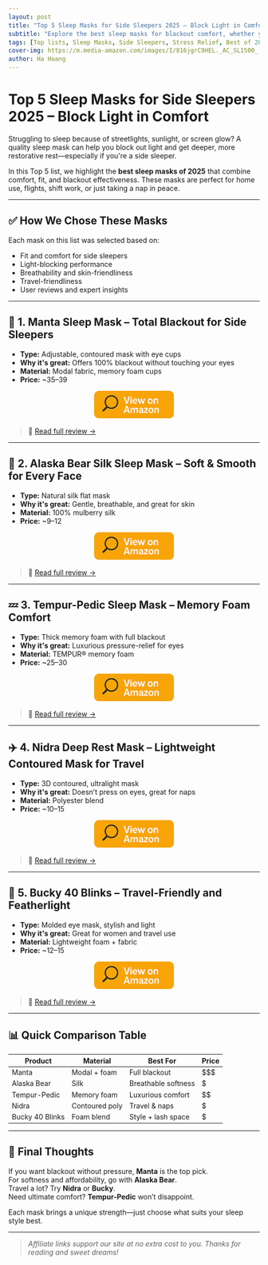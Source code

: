```yaml
---
layout: post
title: "Top 5 Sleep Masks for Side Sleepers 2025 – Block Light in Comfort"
subtitle: "Explore the best sleep masks for blackout comfort, whether you're at home, traveling, or napping on the go."
tags: [Top lists, Sleep Masks, Side Sleepers, Stress Relief, Best of 2025]
cover-img: https://m.media-amazon.com/images/I/816jgrC9HEL._AC_SL1500_.jpg
author: Ha Hoang
---
```


# Top 5 Sleep Masks for Side Sleepers 2025 – Block Light in Comfort

Struggling to sleep because of streetlights, sunlight, or screen glow? A quality sleep mask can help you block out light and get deeper, more restorative rest—especially if you're a side sleeper.

In this Top 5 list, we highlight the **best sleep masks of 2025** that combine comfort, fit, and blackout effectiveness. These masks are perfect for home use, flights, shift work, or just taking a nap in peace.

---

## ✅ How We Chose These Masks

Each mask on this list was selected based on:

- Fit and comfort for side sleepers  
- Light-blocking performance  
- Breathability and skin-friendliness  
- Travel-friendliness  
- User reviews and expert insights

---

## 🥇 1. Manta Sleep Mask – Total Blackout for Side Sleepers

- **Type:** Adjustable, contoured mask with eye cups  
- **Why it's great:** Offers 100% blackout without touching your eyes  
- **Material:** Modal fabric, memory foam cups  
- **Price:** ~$35–$39

<div style="text-align:center;">
  <a href="https://amzn.to/4mvSYSj?tag=havan07-20" target="_blank" rel="nofollow noopener">
    <img src="/assets/img/view.png" alt="View on Amazon" style="width:160px; height:auto;" />
  </a>
</div>

> 🔗 [Read full review →](/2025/05/13/manta-sleep-mask-review/)

---

## 🧵 2. Alaska Bear Silk Sleep Mask – Soft & Smooth for Every Face

- **Type:** Natural silk flat mask  
- **Why it's great:** Gentle, breathable, and great for skin  
- **Material:** 100% mulberry silk  
- **Price:** ~$9–$12

<div style="text-align:center;">
  <a href="https://amzn.to/3YFx84n?tag=havan07-20" target="_blank" rel="nofollow noopener">
    <img src="/assets/img/view.png" alt="View on Amazon" style="width:160px; height:auto;" />
  </a>
</div>

> 🔗 [Read full review →](/2025/05/14/alaska-bear-silk-sleep-mask-review/)

---

## 💤 3. Tempur-Pedic Sleep Mask – Memory Foam Comfort

- **Type:** Thick memory foam with full blackout  
- **Why it's great:** Luxurious pressure-relief for eyes  
- **Material:** TEMPUR® memory foam  
- **Price:** ~$25–$30

<div style="text-align:center;">
  <a href="https://amzn.to/4mfcan3?tag=havan07-20" target="_blank" rel="nofollow noopener">
    <img src="/assets/img/view.png" alt="View on Amazon" style="width:160px; height:auto;" />
  </a>
</div>

> 🔗 [Read full review →](/2025/05/14/tempur-pedic-sleep-mask-review/)

---

## ✈️ 4. Nidra Deep Rest Mask – Lightweight Contoured Mask for Travel

- **Type:** 3D contoured, ultralight mask  
- **Why it's great:** Doesn’t press on eyes, great for naps  
- **Material:** Polyester blend  
- **Price:** ~$10–$15

<div style="text-align:center;">
  <a href="https://amzn.to/4klvvkQ?tag=havan07-20" target="_blank" rel="nofollow noopener">
    <img src="/assets/img/view.png" alt="View on Amazon" style="width:160px; height:auto;" />
  </a>
</div>

> 🔗 [Read full review →](/2025/05/14/nidra-sleep-mask-review/)

---

## 🎨 5. Bucky 40 Blinks – Travel-Friendly and Featherlight

- **Type:** Molded eye mask, stylish and light  
- **Why it's great:** Great for women and travel use  
- **Material:** Lightweight foam + fabric  
- **Price:** ~$12–$15

<div style="text-align:center;">
  <a href="https://amzn.to/4iZ7i2F?tag=havan07-20" target="_blank" rel="nofollow noopener">
    <img src="/assets/img/view.png" alt="View on Amazon" style="width:160px; height:auto;" />
  </a>
</div>

> 🔗 [Read full review →](/2025/05/14/bucky-40-blinks-review/)

---

## 📊 Quick Comparison Table

| Product | Material | Best For | Price |
|---------|----------|----------|-------|
| Manta | Modal + foam | Full blackout | $$$ |
| Alaska Bear | Silk | Breathable softness | $ |
| Tempur-Pedic | Memory foam | Luxurious comfort | $$ |
| Nidra | Contoured poly | Travel & naps | $ |
| Bucky 40 Blinks | Foam blend | Style + lash space | $ |

---

## 🎯 Final Thoughts

If you want blackout without pressure, **Manta** is the top pick.  
For softness and affordability, go with **Alaska Bear**.  
Travel a lot? Try **Nidra** or **Bucky**.  
Need ultimate comfort? **Tempur-Pedic** won’t disappoint.

Each mask brings a unique strength—just choose what suits your sleep style best.

---

> *Affiliate links support our site at no extra cost to you. Thanks for reading and sweet dreams!*
